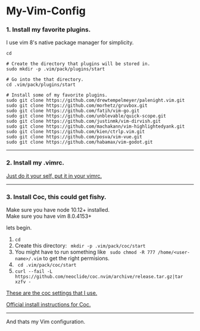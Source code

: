 # My-Vim-Config



### 1. Install my favorite plugins.
I use vim 8's native package manager for simplicity.
```
cd

# Create the directory that plugins will be stored in.
sudo mkdir -p .vim/pack/plugins/start

# Go into the that directory.
cd .vim/pack/plugins/start

# Install some of my favorite plugins.
sudo git clone https://github.com/drewtempelmeyer/palenight.vim.git
sudo git clone https://github.com/morhetz/gruvbox.git
sudo git clone https://github.com/fatih/vim-go.git
sudo git clone https://github.com/unblevable/quick-scope.git
sudo git clone https://github.com/justinmk/vim-dirvish.git
sudo git clone https://github.com/machakann/vim-highlightedyank.git
sudo git clone https://github.com/kien/ctrlp.vim.git
sudo git clone https://github.com/posva/vim-vue.git
sudo git clone https://github.com/habamax/vim-godot.git
```

---

### 2. Install my .vimrc.

[Just do it your self, put it in your vimrc.](https://github.com/Sidney-Bernardin/My-Vim-Config/blob/master/.vimrc)

---

### 3. Install Coc, this could get fishy.

Make sure you have node 10.12+ installed.<br/>
Make sure you have vim 8.0.4153+

lets begin. 
1. ```cd```
2. Create this directory: ``` mkdir -p .vim/pack/coc/start```
3. You might have to run something like ``` sudo chmod -R 777 /home/<user-name>/.vim``` to get the right permisions.
4. ``` cd .vim/pack/coc/start```
5. ```curl --fail -L https://github.com/neoclide/coc.nvim/archive/release.tar.gz|tar xzfv -```

[These are the coc settings that I use.](https://github.com/Sidney-Bernardin/My-Vim-Config/coc-settings.json)

[Official install instructions for Coc.](https://github.com/neoclide/coc.nvim/wiki/Install-coc.nvim)

---
And thats my Vim configuration.
